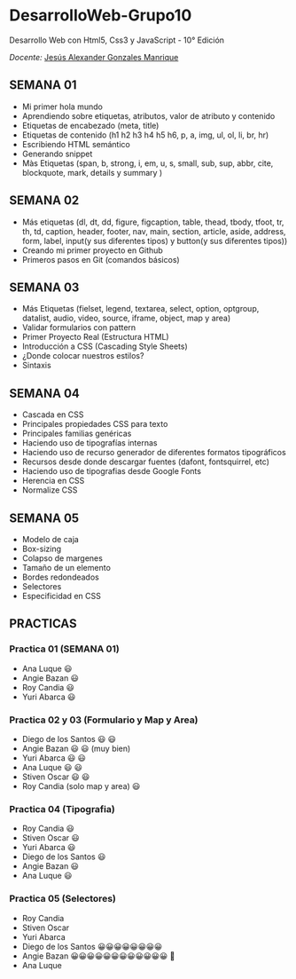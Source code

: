 # DesarrolloWeb-Grupo10

Desarrollo Web con Html5, Css3 y JavaScript - 10° Edición

*Docente:* [Jesús Alexander Gonzales Manrique](https://www.linkedin.com/in/gmanriqe/)

## SEMANA 01

- Mi primer hola mundo
- Aprendiendo sobre etiquetas, atributos, valor de atributo y contenido
- Etiquetas de encabezado (meta, title)
- Etiquetas de contenido (h1 h2 h3 h4 h5 h6, p, a, img, ul, ol, li, br, hr)
- Escribiendo HTML semántico
- Generando snippet
- Màs Etiquetas (span, b, strong, i, em, u, s, small, sub, sup, abbr, cite, blockquote, mark, details y summary )

## SEMANA 02

- Más etiquetas (dl, dt, dd, figure, figcaption, table, thead, tbody, tfoot, tr, th, td, caption, header, footer, nav, main, section, article, aside, address, form, label, input(y sus diferentes tipos) y button(y sus diferentes tipos))
- Creando mi primer proyecto en Github
- Primeros pasos en Git (comandos básicos)

## SEMANA 03

- Más Etiquetas (fielset, legend, textarea, select, option, optgroup, datalist, audio, video, source, iframe, object, map y area)
- Validar formularios con pattern
- Primer Proyecto Real (Estructura HTML)
- Introducción a CSS (Cascading Style Sheets)
- ¿Donde colocar nuestros estilos?
- Sintaxis

## SEMANA 04

- Cascada en CSS
- Principales propiedades CSS para texto
- Principales familias genéricas
- Haciendo uso de tipografías internas
- Haciendo uso de recurso generador de diferentes formatos tipográficos
- Recursos desde donde descargar fuentes (dafont, fontsquirrel, etc)
- Haciendo uso de tipografias desde Google Fonts
- Herencia en CSS
- Normalize CSS

## SEMANA 05

- Modelo de caja
- Box-sizing
- Colapso de margenes
- Tamaño de un elemento
- Bordes redondeados
- Selectores
- Especificidad en CSS

## PRACTICAS

### Practica 01 (SEMANA 01)

- Ana Luque 😃
- Angie Bazan 😃
- Roy Candia 😃
- Yuri Abarca 😃

### Practica 02 y 03 (Formulario y Map y Area)

- Diego de los Santos 😃 😃
- Angie Bazan 😃 😃 (muy bien)
- Yuri Abarca 😃 😃
- Ana Luque 😃 😃
- Stiven Oscar 😃 😃
- Roy Candia (solo map y area) 😃

### Practica 04 (Tipografia)

- Roy Candia 😃
- Stiven Oscar 😃
- Yuri Abarca 😃
- Diego de los Santos 😃
- Angie Bazan 😃
- Ana Luque 😃

### Practica 05 (Selectores)

- Roy Candia
- Stiven Oscar
- Yuri Abarca
- Diego de los Santos 😀😀😀😀😀😀😀😀
- Angie Bazan 😀😀😀😀😀😀😀😀😀😀😀😀 🎉
- Ana Luque